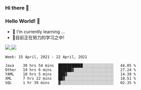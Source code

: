 ### Hi there 👋
### Hello World! 🙌

- 🌱 I’m currently learning ...
- 📖目前正在努力的学习之中!

<a href="https://github.com/anuraghazra/github-readme-stats">
  <img src="https://github-readme-stats.vercel.app/api?username=keyboardWithDream&show_icons=true&repo=github-readme-stats" />
</a>
<a href="https://github.com/anuraghazra/convoychat">
  <img src="https://github-readme-stats.vercel.app/api/top-langs/?username=keyboardWithDream&layout=compact&repo=convoychat" />
</a>



<!--START_SECTION:waka-->
```text
Week: 15 April, 2021 - 22 April, 2021

Java    30 hrs 54 mins  ███████████░░░░░░░░░░░░░░   44.05 % 
Other   19 hrs 6 mins   ██████▓░░░░░░░░░░░░░░░░░░   27.24 % 
YAML    10 hrs 5 mins   ███▓░░░░░░░░░░░░░░░░░░░░░   14.38 % 
XML     7 hrs 22 mins   ██▓░░░░░░░░░░░░░░░░░░░░░░   10.51 % 
SQL     1 hr 39 mins    ▓░░░░░░░░░░░░░░░░░░░░░░░░   02.35 % 
```
<!--END_SECTION:waka-->
